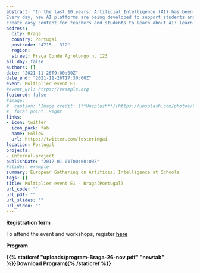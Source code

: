 ```yaml
---
abstract: "In the last 10 years, Artificial Intelligence (AI) has been transforming the economy, our work, and pastimes in visible and invisible ways. And, we will increasingly be supported by and interact with technology that is powered by Artificial Intelligence. It is important to realize that not only technical careers will be impacted by this evolution, but almost every prof ession, ranging from historians, marketeers, healthcare workers to teachers will be changing.
Every day, new AI platforms are being developed to support students and teachers tasks, but we are so busy with our daily tasks that we do not have time, or do not make time free to learn about those new trends. That is why the Erasmus+ project FAIaS (Fostering AI at Schools) has been launched, to bridge that knowledge gap and make it easy for the educational sector (schools, teachers, students and policy makers) to understand AI. The goal of FAIaS is to
create easy content for teachers and students to learn about AI: learn what it is, where it is implemented, how to use it, how to create it, and also understand the positive and negative ways in which AI can impact our lives."
address:
  city: Braga
  country: Portugal
  postcode: "4715 – 312"
  region: 
  street: Praça Conde Agrolongo n. 123
all_day: false
authors: []
date: "2021-11-26T9:00:00Z"
date_end: "2021-11-26T17:30:00Z"
event: Multiplier event E1
#event_url: https://example.org
featured: false
#image:
#  caption: 'Image credit: [**Unsplash**](https://unsplash.com/photos/bzdhc5b3Bxs)'
#  focal_point: Right
links:
- icon: twitter
  icon_pack: fab
  name: Follow
  url: https://twitter.com/fosteringai
location: Portugal
projects:
- internal-project
publishDate: "2017-01-01T00:00:00Z"
#slides: example
summary: European Gathering on Artificial Intelligence at Schools
tags: []
title: Multiplier event E1 - Braga(Portugal)
url_code: ""
url_pdf: ""
url_slides: ""
url_video: ""
---
```

**Registration form**

To attend the event and workshops, register [**here**](https://docs.google.com/forms/d/e/1FAIpQLSenWv6oMdX3Vj_9EcOAVMHPZP57SuhP3lZVIUTscCsJHKM2nw/viewform)

**Program**

**{{% staticref "uploads/program-Braga-26-nov.pdf" "newtab" %}}Download Program{{% /staticref %}}**


<!--
<div id="eventbrite-widget-container-198177172257"></div>

<script src="https://www.eventbrite.co.uk/static/widgets/eb_widgets.js"></script>

<script type="text/javascript">
    var exampleCallback = function() {
        console.log('Order complete!');
    };

    window.EBWidgets.createWidget({
        // Required
        widgetType: 'checkout',
        eventId: '198177172257',
        iframeContainerId: 'eventbrite-widget-container-198177172257',

        // Optional
        iframeContainerHeight: 425,  // Widget height in pixels. Defaults to a minimum of 425px if not provided
        onOrderComplete: exampleCallback  // Method called when an order has successfully completed
    });
</script> -->



<!--{{% callout note %}}
Click on the **Slides** button above to view the built-in slides feature.
{{% /callout %}}

Slides can be added in a few ways:

- **Create** slides using Wowchemy's [*Slides*](https://wowchemy.com/docs/managing-content/#create-slides) feature and link using `slides` parameter in the front matter of the talk file
- **Upload** an existing slide deck to `static/` and link using `url_slides` parameter in the front matter of the talk file
- **Embed** your slides (e.g. Google Slides) or presentation video on this page using [shortcodes](https://wowchemy.com/docs/writing-markdown-latex/).

Further event details, including [page elements](https://wowchemy.com/docs/writing-markdown-latex/) such as image galleries, can be added to the body of this page.-->
